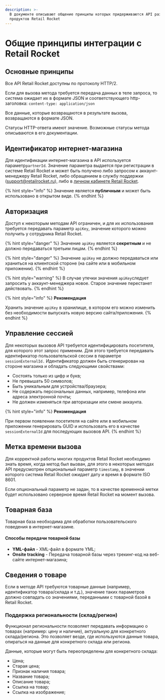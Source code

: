 ```yaml
---
description: >-
  В документе описывают общение принципы которых придерживаются API разных
  продуктов Retail Rocket
---
```


# Общие принципы интеграции с Retail Rocket

## Основные принципы

Все API Retail Rocket доступны по протоколу HTTP/2.

Если для вызова метода требуется передача данных в теле запроса, то система ожидает их в формате JSON и соответствующего http-заголовка: `content-type: application/json`

Все данные, которые возвращаются в результате вызова, возвращаются в формате JSON.

Статусы HTTP-ответа имеют значение. Возможные статусы метода описываются в его документации.

## **Идентификатор интернет-магазина**

Для идентификации интернет-магазина в API используется параметр`partnerId`.  Значение параметра выдается при регистрации в системе Retail Rocket и может быть получено либо запросом к аккаунт-менеджеру Retail Rocket, либо обращением в службу поддержки \(support@retailrocket.ru\), либо в [личном кабинете Retail Rocket](https://my.retailrocket.ru).

{% hint style="info" %}
Значение является **публичным** и может быть использовано в открытом виде.
{% endhint %}

## Авторизация

Доступ к некоторым методам API ограничен, и для их использования требуется передавать параметр `apiKey`, значение которого можно получить у сотрудника Retail Rocket.

{% hint style="danger" %}
Значение `apiKey` является **секретным** и не должно передаваться третьим лицам.
{% endhint %}

{% hint style="danger" %}
Значение `apiKey` не должно передаваться или храниться на клиентской стороне \(на сайте или в мобильном приложении\).
{% endhint %}

{% hint style="warning" %}
В случае утечки значения `apiKey`следует запросить у аккаунт-менеджера новое. Старое значение перестанет действовать.
{% endhint %}

{% hint style="info" %}
**Рекомендация**

Хранить значение `apiKey` в хранилище, в котором его можно изменить без необходимости выпускать новую версию сайта/приложения.
{% endhint %}

## **Управление сессией**

Для некоторых вызовов API требуется идентифицировать посетителя, для которого этот запрос применим. Для этого требуется передавать идентификатор пользовательской сессии в параметре `sessionExternalId.` Идентификатор должен быть сгенерирован на стороне магазина и обладать следующими свойствами:

* Состоять только из цифр и букв;
* Не превышать 50 символов;
* Быть уникальным для устройства/браузера;
* Не содержать персональных данных, например, телефона или адреса электронной почты;
* Не должен изменяться при авторизации или смене аккаунта.

{% hint style="info" %}
**Рекомендация**

При первом появлении посетителя на сайте или в мобильном приложении генерировать GUID и использовать его в качестве `sessionExternalId` для последующих вызовов API.
{% endhint %}

## Метка времени вызова

Для корректной работы многих продуктов Retail Rocket необходимо знать время, когда метод был вызван, для этого в некоторых методах API предусмотрен опциональный параметр `timestamp`, в значении которого система Retail Rocket ожидает дату и время в формате ISO 8601.

Если опциональный параметр не задан, то в качестве временной метки будет использовано серверное время Retail Rocket на момент вызова.

## Товарная база

Товарная база необходима для обработки пользовательского поведения в интернет-магазине. 

#### Способы передачи товарной базы

* **YML-файл** - XML-файл в формате YML;
* **Onsite tracking** - Передача товарной базы через трекинг-код на веб-сайте интернет-магазина;

## Сведения о товаре

Если в методе API требуются товарные данные \(например, идентификатор товара/склада и т.д.\), значение таких параметров должно совпадать со значениями, переданными с товарной базой в Retail Rocket.

### Поддержка региональности \(склад/регион\)

Функционал региональности позволяет передавать информацию о товарах \(например: цену и наличие\), актуальную для конкретного склада/региона. Это позволяет везде, где используются данные товара, опираться на данные для конкретного склада или региона. 

Данные, которые могут быть переопределены для конкретного склада:

* Цена;
* Старая цена;
* Признак наличия товара;
* Название товара;
* Описание товара;
* Ссылка на товар;
* Ссылка на изображение;



